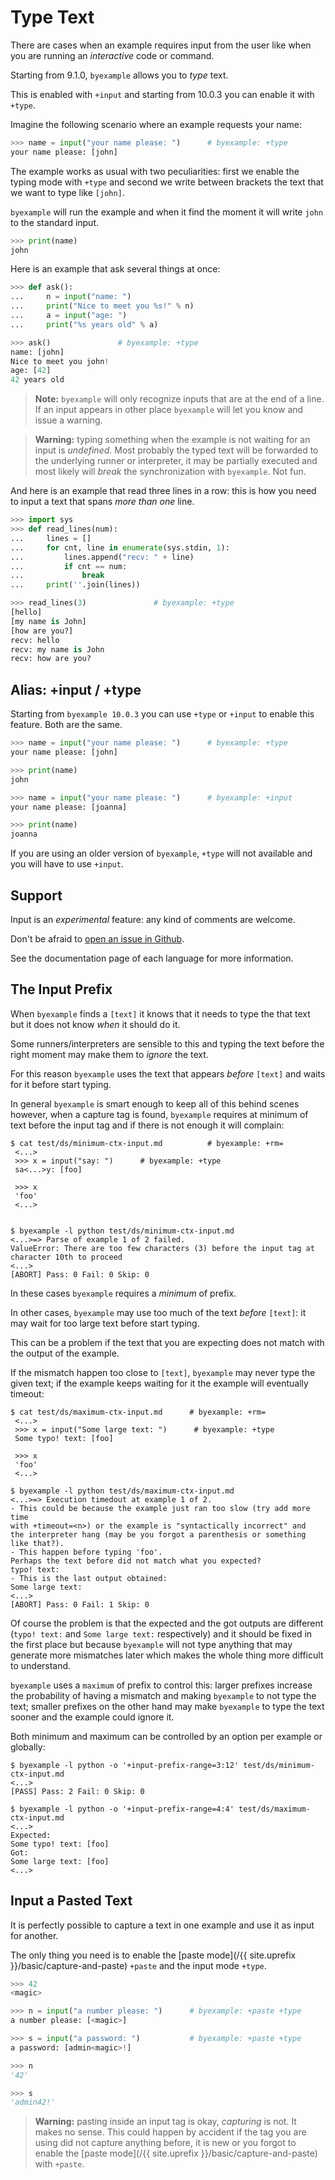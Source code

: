 <!--
Check that we have byexample installed first
$ hash byexample                                    # byexample: +fail-fast

$ alias byexample=byexample\ --pretty\ none\ -x-not-recover-timeout\ --timeout\ 0.2

-->

# Type Text

There are cases when an example requires input from the user
like when you are running an *interactive* code or command.

Starting from 9.1.0, `byexample` allows you to *type* text.

This is enabled with `+input` and starting from 10.0.3 you
can enable it with `+type`.

Imagine the following scenario where an example requests your
name:

```python
>>> name = input("your name please: ")      # byexample: +type
your name please: [john]
```

The example works as usual with two peculiarities: first we
enable the typing mode with `+type` and second we write between
brackets the text that we want to type like `[john]`.

`byexample` will run the example and when it find the moment it will
write `john` to the standard input.

```python
>>> print(name)
john
```

Here is an example that ask several things at once:

```python
>>> def ask():
...     n = input("name: ")
...     print("Nice to meet you %s!" % n)
...     a = input("age: ")
...     print("%s years old" % a)

>>> ask()               # byexample: +type
name: [john]
Nice to meet you john!
age: [42]
42 years old
```

> **Note:** `byexample` will only recognize inputs that are at
> the end of a line. If an input appears in other place `byexample`
> will let you know and issue a warning.

> **Warning:** typing something when the example is not waiting for
> an input is *undefined*. Most probably the typed text will be forwarded
> to the underlying runner or interpreter, it may be partially executed
> and most likely will *break* the synchronization with `byexample`.
> Not fun.

And here is an example that read three lines in a row: this is
how you need to input a text that spans *more than one* line.

```python
>>> import sys
>>> def read_lines(num):
...     lines = []
...     for cnt, line in enumerate(sys.stdin, 1):
...         lines.append("recv: " + line)
...         if cnt == num:
...             break
...     print(''.join(lines))

>>> read_lines(3)               # byexample: +type
[hello]
[my name is John]
[how are you?]
recv: hello
recv: my name is John
recv: how are you?
```

## Alias: +input / +type

Starting from `byexample 10.0.3` you can use `+type` or `+input`
to enable this feature. Both are the same.

```python
>>> name = input("your name please: ")      # byexample: +type
your name please: [john]

>>> print(name)
john

>>> name = input("your name please: ")      # byexample: +input
your name please: [joanna]

>>> print(name)
joanna
```

If you are using an older version of `byexample`, `+type` will
not available and you will have to use `+input`.

## Support

Input is an *experimental* feature: any kind of comments are welcome.

Don't be afraid to
[open an issue in Github](https://github.com/byexamples/byexample/issues).

See the documentation page of each language for more information.


## The Input Prefix

When `byexample` finds a `[text]` it knows that it needs to type
the that text but it does not know *when* it should do it.

Some runners/interpreters are sensible to this and typing the text before
the right moment may make them to *ignore* the text.

For this reason `byexample` uses the text that appears *before* `[text]`
and waits for it before start typing.

In general `byexample` is smart enough to keep all of this behind scenes
however, when a capture tag is found, `byexample` requires at minimum
of text before the input tag and if there is not enough it will complain:

```shell
$ cat test/ds/minimum-ctx-input.md          # byexample: +rm= 
 <...>
 >>> x = input("say: ")      # byexample: +type
 sa<...>y: [foo]
 
 >>> x
 'foo'
 <...>


$ byexample -l python test/ds/minimum-ctx-input.md
<...>=> Parse of example 1 of 2 failed.
ValueError: There are too few characters (3) before the input tag at character 10th to proceed
<...>
[ABORT] Pass: 0 Fail: 0 Skip: 0
```

In these cases `byexample` requires a *minimum* of prefix.

In other cases, `byexample` may use too much of the text *before* `[text]`:
it may wait for too large text before start typing.

This can be a problem if the text that you are expecting does not match
with the output of the example.

If the mismatch happen too close to `[text]`, `byexample` may never type
the given text; if the example keeps waiting for it the example will
eventually timeout:

```shell
$ cat test/ds/maximum-ctx-input.md      # byexample: +rm= 
 <...>
 >>> x = input("Some large text: ")      # byexample: +type
 Some typo! text: [foo]
 
 >>> x
 'foo'
 <...>

$ byexample -l python test/ds/maximum-ctx-input.md
<...>=> Execution timedout at example 1 of 2.
- This could be because the example just ran too slow (try add more time
with +timeout=<n>) or the example is "syntactically incorrect" and
the interpreter hang (may be you forgot a parenthesis or something like that?).
- This happen before typing 'foo'.
Perhaps the text before did not match what you expected?
typo! text:
- This is the last output obtained:
Some large text:
<...>
[ABORT] Pass: 0 Fail: 1 Skip: 0
```

Of course the problem is that the expected and the got outputs are different
(`typo! text:` and `Some large text:` respectively) and it should be fixed
in the first place but because `byexample` will not
type anything that may generate more mismatches later which makes
the whole thing more difficult to understand.

`byexample` uses a `maximum` of prefix to control this: larger prefixes
increase the probability of having a mismatch and making `byexample` to
not type the text; smaller prefixes on the other hand may make `byexample`
to type the text sooner and the example could ignore it.

Both minimum and maximum can be controlled by an option per example
or globally:

```shell
$ byexample -l python -o '+input-prefix-range=3:12' test/ds/minimum-ctx-input.md
<...>
[PASS] Pass: 2 Fail: 0 Skip: 0

$ byexample -l python -o '+input-prefix-range=4:4' test/ds/maximum-ctx-input.md
<...>
Expected:
Some typo! text: [foo]
Got:
Some large text: [foo]
<...>
```

## Input a Pasted Text

It is perfectly possible to capture a text in one example
and use it as input for another.

The only thing you need is to enable the
[paste mode](/{{ site.uprefix }}/basic/capture-and-paste)
`+paste` and the input mode `+type`.

```python
>>> 42
<magic>

>>> n = input("a number please: ")      # byexample: +paste +type
a number please: [<magic>]

>>> s = input("a password: ")           # byexample: +paste +type
a password: [admin<magic>!]

>>> n
'42'

>>> s
'admin42!'
```

> **Warning:** pasting inside an input tag is okay, *capturing* is not.
> It makes no sense. This could happen by accident if the tag you are using
> did not capture anything before, it is new or you forgot to enable the
> [paste mode](/{{ site.uprefix }}/basic/capture-and-paste)
> with `+paste`.


<!--
Hide these examples/tests from the user: they don't add too much
value but they are here because is a simple way to test if all
the interpreters support the 'input' feature.

Also use '+input' instead of '+type' to test this flag too
which should be an alias.

Python:
>>> input("num: ")   # byexample: +input
num: [42]
'42'

Shell:
$ read -p "num: " ; echo $REPLY    # byexample: +input
num: [42]
42

Ruby:
>> gets     # byexample: +input
[hi!]
=> "hi!\n"

PowerShell:
PS> $num = Read-Host num    # byexample: +input +pass
num: [i love 42]
PS> echo $num
i love 42


The problem when we cannot disabled the echo from the interpreter
is that the algorithm that searches for the input's prefix matches
the text echoed instead of the real output
This not only defeats the purpose of the input's prefix but also
makes byexample to echo the input's prefix and the [input] in
the wrong place

It is really broken


C++: not supported
?: #include <iostream>
?: int n;
?: std::cout << "num:\n" ; std::cin >> n;   n       // byexample: +input +skip
num:
[42]
(int) 42

PHP: not supported
php> $f = fopen('php://stdin', 'r');
php> echo fgets($f);      // byexample: +input +skip
[42]
42

Javascript: not supported
> const readline = require('readline');
> const rl = readline.createInterface({
.   input: process.stdin,
.   terminal: false
. });

> rl.question('nu'+'m: ', (n) => {             // byexample: +input +skip
.   console.log(n + " is a cool number");
. });
num: [42]
42 is a cool number

GDB: not needed?
(gdb) help help  # byexample: +input +skip
No idea what example could we do here

Elixir: not supported
iex> IO.gets("num: ")         # byexample: +input +skip
num: [42]
=> "42\n"
-->

<!--

The following is a combination of +type and +term=ansi because
+type injects things in the output obtained (got) and fake
some new lines which must be correctly interpreted by
any terminal including ANSI

>>> name = input("your name please: ")      # byexample: +type +term=ansi
your name please: [john]

>>> print(name)
john

>>> input("num: ")   # byexample: +type +term=ansi
num: [42]
'42'

>>> input()   # byexample: +type +term=ansi
[it works!]
'it works!'

>>> def ask():
...     n = input("name: ")
...     print("Nice to meet you %s!" % n)
...     a = input("age: ")
...     print("%s years old" % a)

>>> ask()               # byexample: +type +term=ansi
name: [john]
Nice to meet you john!
age: [42]
42 years old

-->
